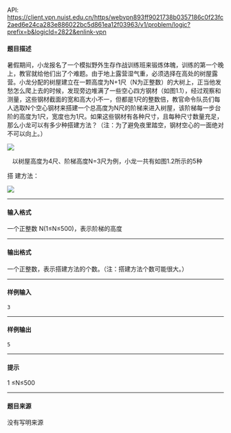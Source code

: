 API: https://client.vpn.nuist.edu.cn/https/webvpn893ff9021738b0357186c0f23fc2aed6e24ca283e886022bc5d861ea12f03963/v1/problem/logic?prefix=b&logicId=2822&enlink-vpn

#### 题目描述

暑假期间，小龙报名了一个模拟野外生存作战训练班来锻炼体魄，训练的第一个晚上，教官就给他们出了个难题。由于地上露营湿气重，必须选择在高处的树屋露营。小龙分配的树屋建立在一颗高度为N+1尺（N为正整数）的大树上，正当他发愁怎么爬上去的时候，发现旁边堆满了一些空心四方钢材（如图1.1），经过观察和测量，这些钢材截面的宽和高大小不一，但都是1尺的整数倍，教官命令队员们每人选取N个空心钢材来搭建一个总高度为N尺的阶梯来进入树屋，该阶梯每一步台阶的高度为1尺，宽度也为1尺。如果这些钢材有各种尺寸，且每种尺寸数量充足，那么小龙可以有多少种搭建方法？（注：为了避免夜里踏空，钢材空心的一面绝对不可以向上。）

![](../file/2822_0.jpg)

   以树屋高度为4尺、阶梯高度N=3尺为例，小龙一共有如图1.2所示的5种

 搭 建方法：

![](../file/2822_1.jpg) 

---

#### 输入格式

一个正整数 N(1≤N≤500)，表示阶梯的高度

---

#### 输出格式

一个正整数，表示搭建方法的个数。（注：搭建方法个数可能很大。）

---

#### 样例输入
```
3
```

---

#### 样例输出
```
5
```

---

#### 提示

1 ≤N≤500

---

#### 题目来源

没有写明来源